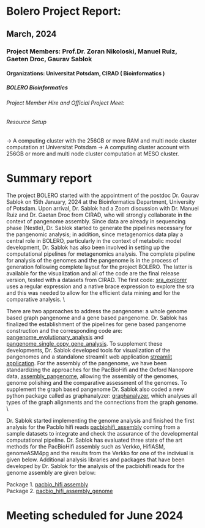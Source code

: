 # Bolero Project Report:
## March, 2024
### Project Members: Prof.Dr. Zoran Nikoloski, Manuel Ruiz, Gaeten Droc, Gaurav Sablok
#### Organizations: Universitat Potsdam, CIRAD ( Bioinformatics )
##### BOLERO Bioinformatics
###### Project Member Hire and Official Project Meet: 
###### Resource Setup
   -> A computing cluster with the 256GB or more RAM and multi node cluster computation at Universitat Potsdam
   -> A computing cluster account with 256GB or more and multi node cluster computation at MESO cluster.
   
# Summary report
The project BOLERO started with the appointment of the postdoc Dr. Gaurav Sablok on 15th January, 2024 at the Bioinformatics Department, University of Potsdam. Upon arrival, Dr. Sablok had a Zoom discussion with Dr. Manuel Ruiz and Dr. Gaetan Droc from CIRAD, who will strongly collaborate in the context of pangenome assembly. Since data are already in sequencing phase (Nestle), Dr. Sablok started to generate the pipelines necessary for the pangenomic analysis; in addition, since metagenomics data play a central role in BOLERO, particularly in the context of metabolic model development, Dr. Sablok has also been involved in setting up the computational pipelines for metagenomics analysis. The complete pipeline for analysis of the genomes and the pangenome is in the process of generation following complete layout for the project BOLERO. The latter is available for the visualization and all of the code are the final release version, tested with a datasets from CIRAD. The first code: [sra_explorer](https://github.com/sablokgaurav/genome_pangenome_sra-explorer) uses a regular expression and a native brace expression to explore the sra and this was needed to allow for the efficient data mining and for the comparative analysis. \

There are two approaches to address the pangenome: a whole genome based graph pangenome and a gene based pangenome. Dr. Sablok has finalized the establishment of the pipelines for gene based pangenome construction and the corresponding code are: [pangenome_evolutionary_analysis](https://github.com/sablokgaurav/pangenome_evolutionary_analysis) and [pangenome_single_copy_gene_analysis](https://github.com/sablokgaurav/pangenome_single_copy_gene_analysis). To supplement these developments, Dr. Sablok developed tools for visualization of the pangenomes and a standalone streamlit web application [streamlit application](https://github.com/sablokgaurav/pangenome_visualization_utilities). For the assembly of the pangenome, we have been standardizing the approaches for the PacBioHifi  and the Oxford Nanopore data, [assembly_pangenome](https://github.com/sablokgaurav/pangraphs_pacbio_nanopore_genome_assembly), allowing the assembly of the genomes, genome polishing and the comparative assessment of the genomes. To supplement the graph based pangenome Dr. Sablok also coded a new python package called as graphanalyzer: [graphanalyzer](https://github.com/sablokgaurav/graphanalyzer), which analyses all types of the graph alignments and the connections from the graph genome. \

Dr. Sablok started implementing the genome analysis and finished the first analysis for the PacbIo hifi reads [pacbiohifi_assembly](https://github.com/sablokgaurav/pacbiohifi_universitat_potsdam) coming from a sample datasets to integrate and check the assurance of the developmental computational pipeline. Dr. Sablok has evaluated three state of the art methods for the PacBioHifi assembly such as Verkko, HifiASM, genomeASM4pg and the results from the Verkko for one of the indiviual is given below. Additional analysis libraries and packages that have been developed by Dr. Sablok for the analysis of the pacbiohifi reads for the genome assembly are given below:

Package 1. [pacbio_hifi assembly](https://github.com/sablokgaurav/pacbiohifi_universitat_potsdam) \
Package 2. [pacbio_hifi_assembly_genome](https://github.com/sablokgaurav/gawk_awk_paf_aligned_genome_fractions)

# Meeting scheduled for June 2024 
